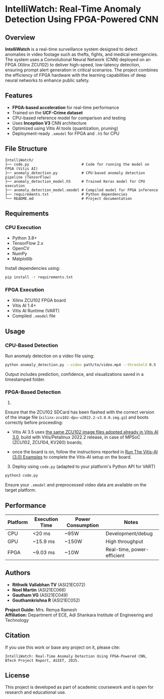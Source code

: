 # IntelliWatch: Real-Time Anomaly Detection Using FPGA-Powered CNN

## Overview

**IntelliWatch** is a real-time surveillance system designed to detect anomalies in video footage such as thefts, fights, and medical emergencies. The system uses a Convolutional Neural Network (CNN) deployed on an FPGA (Xilinx ZCU102) to deliver high-speed, low-latency detection, ensuring prompt alert generation in critical scenarios. The project combines the efficiency of FPGA hardware with the learning capabilities of deep neural networks to enhance public safety.

## Features

- **FPGA-based acceleration** for real-time performance
- Trained on the **UCF-Crime dataset**
- CPU-based reference model for comparison and testing
- Uses **Inception V3** CNN architecture
- Optimized using Vitis AI tools (quantization, pruning)
- Deployment-ready `.xmodel` for FPGA and `.h5` for CPU

## File Structure

```
IntelliWatch/
├── code.py                        # Code for running the model on FPGA (Vitis AI)
├── anomaly_detection.py           # CPU-based anomaly detection pipeline (TensorFlow)
├── anomaly_detection_model.h5     # Trained Keras model for CPU execution
├── anomaly_detection_model.xmodel # Compiled model for FPGA inference
├── requirements.txt               # Python dependencies
└── README.md                      # Project documentation
```

## Requirements

### CPU Execution

- Python 3.8+
- TensorFlow 2.x
- OpenCV
- NumPy
- Matplotlib

Install dependencies using:
```bash
pip install -r requirements.txt
```

### FPGA Execution

- Xilinx ZCU102 FPGA board
- Vitis AI 1.4+
- Vitis AI Runtime (VART)
- Compiled `.xmodel` file

## Usage

### CPU-Based Detection

Run anomaly detection on a video file using:

```bash
python anomaly_detection.py --video path/to/video.mp4 --threshold 0.5
```

Output includes prediction, confidence, and visualizations saved in a timestamped folder.

### FPGA-Based Detection

1.
Ensure that the ZCU102 SDCard has been flashed with the correct version of the image file (``xilinx-zcu102-dpu-v2022.2-v3.0.0.img.gz``) and boots correctly before proceeding:

- Vitis AI 3.5 uses [the same ZCU102 image files adopted already in Vitis AI 3.0](https://xilinx.github.io/Vitis-AI/3.0/html/docs/quickstart/mpsoc.html), build with Vitis/Petalinux 2022.2 release, in case of MPSoC (ZCU102, ZCU104, KV260) boards;

- once the board is on, follow the instructions reported in [Run The Vitis-AI (3.0) Examples](https://xilinx.github.io/Vitis-AI/3.0/html/docs/quickstart/mpsoc.html#run-the-vitis-ai-examples) to complete the Vitis-AI setup on the board.
  
3. Deploy using `code.py` (adapted to your platform's Python API for VART)

```bash
python3 code.py
```

Ensure your `.xmodel` and preprocessed video data are available on the target platform.

## Performance

| Platform | Execution Time | Power Consumption | Notes |
|----------|----------------|-------------------|-------|
| CPU      | <20 ms         | ~95W             | Development/debug |
| GPU      | ~15.9 ms       | ~150W            | High throughput |
| FPGA     | ~9.03 ms       | ~10W             | Real-time, power-efficient |

## Authors

- **Rithwik Vallabhan TV** (ASI21EC072)
- **Noel Martin** (ASI21EC066)
- **Gautham VG** (ASI21EC049)
- **Gouthamkrishna R** (ASI21EC052)

**Project Guide:** Mrs. Remya Ramesh  
**Affiliation:** Department of ECE, Adi Shankara Institute of Engineering and Technology

## Citation

If you use this work or base any project on it, please cite:

```
IntelliWatch: Real-Time Anomaly Detection Using FPGA-Powered CNN, 
BTech Project Report, ASIET, 2025.
```

## License

This project is developed as part of academic coursework and is open for research and educational use.
